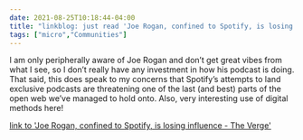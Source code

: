 ```yaml
---
date: 2021-08-25T10:18:44-04:00
title: "linkblog: just read 'Joe Rogan, confined to Spotify, is losing influence - The Verge'"
tags: ["micro","Communities"]
---
```

I am only peripherally aware of Joe Rogan and don’t get great vibes from what I see, so I don’t really have any investment in how his podcast is doing. That said, this does speak to my concerns that Spotify’s attempts to land exclusive podcasts are threatening one of the last (and best) parts of the open web we’ve managed to hold onto. Also, very interesting use of digital methods here!
 
[link to 'Joe Rogan, confined to Spotify, is losing influence - The Verge'](https://www.theverge.com/22632213/joe-rogan-experience-spotify-exclusive-audience-reach)
